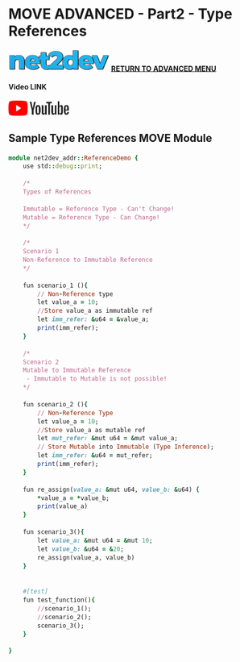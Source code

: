 # MOVE ADVANCED - Part2 - Type References

<img src="https://raw.githubusercontent.com/net2devcrypto/misc/main/net2dev-sociallogo.png" width="200px;" />
<a href="https://github.com/net2devcrypto/MOVE-Smart-Contracts/tree/main/index/ADVANCED"><b>RETURN TO ADVANCED MENU</b></a>

<h4>Video LINK</h4>
<a href="https://youtu.be/FnLC1PvxnR8" target="_blank"><img src="https://github.com/net2devcrypto/misc/blob/main/ytlogo2.png" width="120" height="30"></a>

## Sample Type References MOVE Module

```ruby
module net2dev_addr::ReferenceDemo {
    use std::debug::print;

    /*
    Types of References

    Immutable = Reference Type - Can't Change!
    Mutable = Reference Type - Can Change!
    */

    /*
    Scenario 1
    Non-Reference to Immutable Reference
    */

    fun scenario_1 (){
        // Non-Reference type
        let value_a = 10;
        //Store value_a as immutable ref
        let imm_refer: &u64 = &value_a;
        print(imm_refer);
    }

    /*
    Scenario 2
    Mutable to Immutable Reference
     - Immutable to Mutable is not possible!
    */

    fun scenario_2 (){
        // Non-Reference Type
        let value_a = 10;
        //Store value_a as mutable ref
        let mut_refer: &mut u64 = &mut value_a;
        // Store Mutable into Immutable (Type Inference);
        let imm_refer: &u64 = mut_refer;
        print(imm_refer);
    }

    fun re_assign(value_a: &mut u64, value_b: &u64) {
        *value_a = *value_b;
        print(value_a)
    }

    fun scenario_3(){
        let value_a: &mut u64 = &mut 10;
        let value_b: &u64 = &20;
        re_assign(value_a, value_b)
    }


    #[test]
    fun test_function(){
        //scenario_1();
        //scenario_2();
        scenario_3();
    }

}
```
